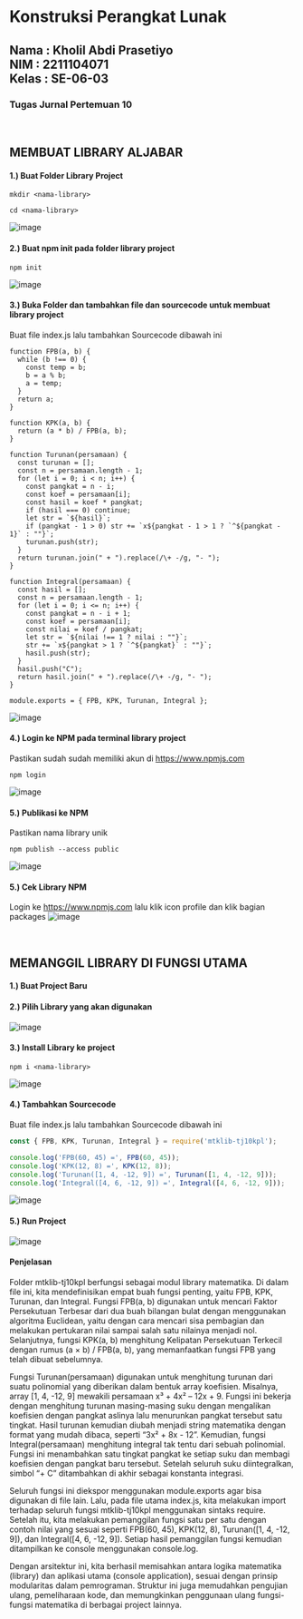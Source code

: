 <h1>Konstruksi Perangkat Lunak</h1>
<h2>Nama : Kholil Abdi Prasetiyo<br>NIM : 2211104071<br>Kelas : SE-06-03</h2>
<h3>Tugas Jurnal Pertemuan 10</h3>

<br>

## MEMBUAT LIBRARY ALJABAR
#### 1.) Buat Folder Library Project
```
mkdir <nama-library>
```
```
cd <nama-library>
```
![image](https://github.com/user-attachments/assets/13cfbcc4-eab0-4139-8cf4-eb5f5223257c)

#### 2.) Buat npm init pada folder library project
```
npm init
```
![image](https://github.com/user-attachments/assets/6a4fc38d-793c-433a-9761-38307a8ff4d6)

#### 3.) Buka Folder dan tambahkan file dan sourcecode untuk membuat library project
Buat file index.js lalu tambahkan Sourcecode dibawah ini
```
function FPB(a, b) {
  while (b !== 0) {
    const temp = b;
    b = a % b;
    a = temp;
  }
  return a;
}

function KPK(a, b) {
  return (a * b) / FPB(a, b);
}

function Turunan(persamaan) {
  const turunan = [];
  const n = persamaan.length - 1;
  for (let i = 0; i < n; i++) {
    const pangkat = n - i;
    const koef = persamaan[i];
    const hasil = koef * pangkat;
    if (hasil === 0) continue;
    let str = `${hasil}`;
    if (pangkat - 1 > 0) str += `x${pangkat - 1 > 1 ? `^${pangkat - 1}` : ""}`;
    turunan.push(str);
  }
  return turunan.join(" + ").replace(/\+ -/g, "- ");
}

function Integral(persamaan) {
  const hasil = [];
  const n = persamaan.length - 1;
  for (let i = 0; i <= n; i++) {
    const pangkat = n - i + 1;
    const koef = persamaan[i];
    const nilai = koef / pangkat;
    let str = `${nilai !== 1 ? nilai : ""}`;
    str += `x${pangkat > 1 ? `^${pangkat}` : ""}`;
    hasil.push(str);
  }
  hasil.push("C");
  return hasil.join(" + ").replace(/\+ -/g, "- ");
}

module.exports = { FPB, KPK, Turunan, Integral };
```
![image](https://github.com/user-attachments/assets/7fd0c6b8-5a33-40dc-87f2-eb2a80c76314)

#### 4.) Login ke NPM pada terminal library project
Pastikan sudah sudah memiliki akun di https://www.npmjs.com
```
npm login
```
![image](https://github.com/user-attachments/assets/a12465c6-1e61-4e4e-9d81-a8071b10dcce)

#### 5.) Publikasi ke NPM
Pastikan nama library unik
```
npm publish --access public
```
![image](https://github.com/user-attachments/assets/5afd7ee4-166b-4fec-ab72-c4412da0bf09)

#### 5.) Cek Library NPM
Login ke https://www.npmjs.com lalu klik icon profile dan klik bagian packages
![image](https://github.com/user-attachments/assets/7267bf67-79c4-4964-b835-9dc7c5010e8c)

<br>

## MEMANGGIL LIBRARY DI FUNGSI UTAMA
#### 1.) Buat Project Baru

#### 2.) Pilih Library yang akan digunakan
![image](https://github.com/user-attachments/assets/bf4ec552-0eec-4d07-8d50-d285a1ac81fb)

#### 3.) Install Library ke project
```
npm i <nama-library>
```
![image](https://github.com/user-attachments/assets/ccc6cd35-f1ad-4858-b11e-4fa54306b669)

#### 4.) Tambahkan Sourcecode
Buat file index.js lalu tambahkan Sourcecode dibawah ini
```js
const { FPB, KPK, Turunan, Integral } = require('mtklib-tj10kpl');

console.log('FPB(60, 45) =', FPB(60, 45));
console.log('KPK(12, 8) =', KPK(12, 8));
console.log('Turunan([1, 4, -12, 9]) =', Turunan([1, 4, -12, 9]));
console.log('Integral([4, 6, -12, 9]) =', Integral([4, 6, -12, 9]));
```
![image](https://github.com/user-attachments/assets/90efb94e-b2f6-4393-8671-7b44467c7811)

#### 5.) Run Project
![image](https://github.com/user-attachments/assets/6ab26c2d-1e88-4f43-b063-4c565976009a)

#### Penjelasan
Folder mtklib-tj10kpl berfungsi sebagai modul library matematika. Di dalam file ini, kita mendefinisikan empat buah fungsi penting, yaitu FPB, KPK, Turunan, dan Integral. Fungsi FPB(a, b) digunakan untuk mencari Faktor Persekutuan Terbesar dari dua buah bilangan bulat dengan menggunakan algoritma Euclidean, yaitu dengan cara mencari sisa pembagian dan melakukan pertukaran nilai sampai salah satu nilainya menjadi nol. Selanjutnya, fungsi KPK(a, b) menghitung Kelipatan Persekutuan Terkecil dengan rumus (a × b) / FPB(a, b), yang memanfaatkan fungsi FPB yang telah dibuat sebelumnya.

Fungsi Turunan(persamaan) digunakan untuk menghitung turunan dari suatu polinomial yang diberikan dalam bentuk array koefisien. Misalnya, array \[1, 4, -12, 9] mewakili persamaan x³ + 4x² – 12x + 9. Fungsi ini bekerja dengan menghitung turunan masing-masing suku dengan mengalikan koefisien dengan pangkat aslinya lalu menurunkan pangkat tersebut satu tingkat. Hasil turunan kemudian diubah menjadi string matematika dengan format yang mudah dibaca, seperti “3x² + 8x - 12”. Kemudian, fungsi Integral(persamaan) menghitung integral tak tentu dari sebuah polinomial. Fungsi ini menambahkan satu tingkat pangkat ke setiap suku dan membagi koefisien dengan pangkat baru tersebut. Setelah seluruh suku diintegralkan, simbol “+ C” ditambahkan di akhir sebagai konstanta integrasi.

Seluruh fungsi ini diekspor menggunakan module.exports agar bisa digunakan di file lain. Lalu, pada file utama index.js, kita melakukan import terhadap seluruh fungsi mtklib-tj10kpl menggunakan sintaks require. Setelah itu, kita melakukan pemanggilan fungsi satu per satu dengan contoh nilai yang sesuai seperti FPB(60, 45), KPK(12, 8), Turunan(\[1, 4, -12, 9]), dan Integral(\[4, 6, -12, 9]). Setiap hasil pemanggilan fungsi kemudian ditampilkan ke console menggunakan console.log.

Dengan arsitektur ini, kita berhasil memisahkan antara logika matematika (library) dan aplikasi utama (console application), sesuai dengan prinsip modularitas dalam pemrograman. Struktur ini juga memudahkan pengujian ulang, pemeliharaan kode, dan memungkinkan penggunaan ulang fungsi-fungsi matematika di berbagai project lainnya.